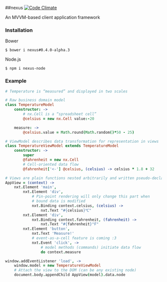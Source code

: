 ##nexus
[![Code Climate](https://codeclimate.com/github/DaQuirm/nexus.png)](https://codeclimate.com/github/DaQuirm/nexus)

An MVVM-based client application framework

### Installation

Bower
```
$ bower i nexus#0.4.0-alpha.3
```

Node.js
```
$ npm i nexus-node
```


### Example

```coffeescript
# Temperature is “measured” and displayed in two scales

# Raw business domain model
class TemperatureModel
	constructor: ->
		# nx.Cell is a “spreadsheet cell”
		@celsius = new nx.Cell value:-20

	measure: ->
		@celsius.value = Math.round(Math.random()*50 - 25)

# ViewModel describes data transformation for representation in views
class TemperatureViewModel extends TemperatureModel
	constructor: ->
		super
		@fahrenheit = new nx.Cell
		# Cell-oriented data flow
		@fahrenheit['<-'] @celsius, (celsius) -> celsius * 1.8 + 32

# Views are plain functions nested arbitrarily and written pseudo-declaratively
AppView = (context) ->
	nxt.Element 'main',
		nxt.Element 'div',
			# Pin-point rendering will only change this part when 
			# bound data is modified
			nxt.Binding context.celsius, (celsius) ->
				nxt.Text "#{celsius}℃"
		nxt.Element 'div',
			nxt.Binding context.fahrenheit, (fahrenheit) ->
				nxt.Text "#{fahrenheit}°F"
		nxt.Element 'button',
			nxt.Text 'Measure!'
			# event-as-a-cell feature is coming :3
			nxt.Event 'click', ->
				# model methods (commands) initiate data flow
				do context.measure

window.addEventListener 'load', ->
	window.model = new TemperatureViewModel
	# Attach the view to the DOM (can be any existing node)
	document.body.appendChild AppView(model).data.node
```
